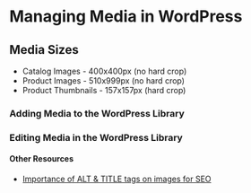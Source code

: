 # Managing Media in WordPress

## Media Sizes

* Catalog Images - 400x400px (no hard crop)
* Product Images - 510x999px (no hard crop)
* Product Thumbnails - 157x157px (hard crop)


### Adding Media to the WordPress Library



### Editing Media in the WordPress Library




#### Other Resources

* [Importance of ALT & TITLE tags on images for SEO](https://www.siteground.com/tutorials/wordpress/seo/)

